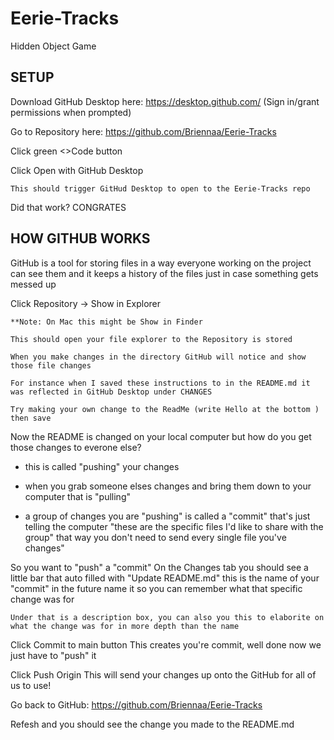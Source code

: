 # Eerie-Tracks
Hidden Object Game


## SETUP

Download GitHub Desktop here:
	https://desktop.github.com/
	(Sign in/grant permissions when prompted)


Go to Repository here:
	https://github.com/Briennaa/Eerie-Tracks


Click green <>Code button

Click Open with GitHub Desktop

	This should trigger GitHud Desktop to open to the Eerie-Tracks repo

Did that work?
CONGRATES



## HOW GITHUB WORKS

GitHub is a tool for storing files in a way everyone working on the project can see them 
and it keeps a history of the files just in case something gets messed up


Click Repository -> Show in Explorer

	**Note: On Mac this might be Show in Finder

	This should open your file explorer to the Repository is stored

	When you make changes in the directory GitHub will notice and show those file changes 

	For instance when I saved these instructions to in the README.md it was reflected in GitHub Desktop under CHANGES

	Try making your own change to the ReadMe (write Hello at the bottom ) then save


Now the README is changed on your local computer but how do you get those changes to everone else?
- this is called "pushing" your changes
* when you grab someone elses changes and bring them down to your computer that is "pulling"
+ a group of changes you are "pushing" is called a "commit" that's just telling the computer "these are the specific files I'd like to share with the group" that way you don't need to send every single file you've changes"


So you want to "push" a "commit"
	On the Changes tab you should see a little bar that auto filled with "Update README.md" this is the name of your "commit" in the future name it so you can remember what that specific change was for

	Under that is a description box, you can also you this to elaborite on what the change was for in more depth than the name


Click Commit to main button
	This creates you're commit, well done now we just have to "push" it


Click Push Origin
	This will send your changes up onto the GitHub for all of us to use!


Go back to GitHub:
	https://github.com/Briennaa/Eerie-Tracks

Refesh and you should see the change you made to the README.md


